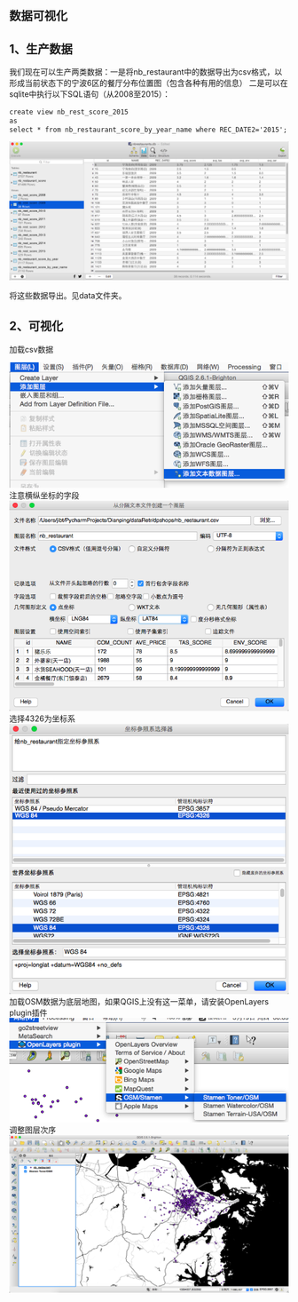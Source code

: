 数据可视化
-----------------
1、生产数据
-----------------
我们现在可以生产两类数据：一是将nb_restaurant中的数据导出为csv格式，以形成当前状态下的宁波6区的餐厅分布位置图（包含各种有用的信息）
二是可以在sqlite中执行以下SQL语句（从2008至2015）：

    create view nb_rest_score_2015
    as
    select * from nb_restaurant_score_by_year_name where REC_DATE2='2015';
    
![hello world](pic/a.png)

将这些数据导出。见data文件夹。

2、可视化
--------------------
加载csv数据

![hello world](pic/QQ20150319-1.png)
注意横纵坐标的字段
![hello world](pic/QQ20150319-2.png)
选择4326为坐标系
![hello world](pic/QQ20150319-3.png)
加载OSM数据为底层地图，如果QGIS上没有这一菜单，请安装OpenLayers plugin插件
![hello world](pic/QQ20150319-4.png)
调整图层次序
![hello world](pic/QQ20150319-5.png)